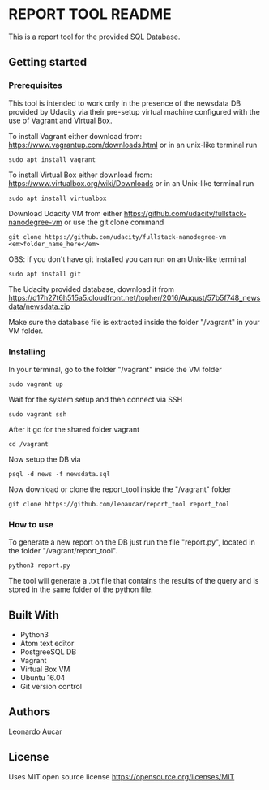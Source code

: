 # REPORT TOOL README
This is a report tool for the provided SQL Database.


## Getting started

### Prerequisites
This tool is intended to work only in the presence of the newsdata DB provided by Udacity via their pre-setup virtual machine configured with the use of Vagrant and Virtual Box.

To install Vagrant either download from:
https://www.vagrantup.com/downloads.html
or in an unix-like terminal run
```
sudo apt install vagrant
```

To install Virtual Box either download from:
https://www.virtualbox.org/wiki/Downloads
or in an Unix-like terminal run
```
sudo apt install virtualbox
```

Download Udacity VM from either
https://github.com/udacity/fullstack-nanodegree-vm
or use the git clone command
```
git clone https://github.com/udacity/fullstack-nanodegree-vm <em>folder_name_here</em>
```

OBS: if you don't have git installed you can run on an Unix-like terminal
```
sudo apt install git
```

The Udacity provided database, download it from
https://d17h27t6h515a5.cloudfront.net/topher/2016/August/57b5f748_newsdata/newsdata.zip

Make sure the database file is extracted inside the folder "/vagrant" in your VM folder.

### Installing

In your terminal, go to the folder "/vagrant" inside the VM folder
```
sudo vagrant up
```

Wait for the system setup and then connect via SSH
```
sudo vagrant ssh
```

After it go for the shared folder vagrant
```
cd /vagrant
```

Now setup the DB via
```
psql -d news -f newsdata.sql
```

Now download or clone the report_tool inside the "/vagrant" folder
```
git clone https://github.com/leoaucar/report_tool report_tool
```

### How to use
To generate a new report on the DB just run the file "report.py", located in the folder "/vagrant/report_tool".
```
python3 report.py
```

The tool will generate a .txt file that contains the results of the query and is stored in the same folder of the python file.


## Built With
* Python3
* Atom text editor
* PostgreeSQL DB
* Vagrant
* Virtual Box VM
* Ubuntu 16.04
* Git version control


## Authors
Leonardo Aucar


## License
Uses MIT open source license https://opensource.org/licenses/MIT
